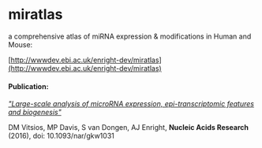 # miratlas

a comprehensive atlas of miRNA expression & modifications
in Human and Mouse:

[http://wwwdev.ebi.ac.uk/enright-dev/miratlas](http://wwwdev.ebi.ac.uk/enright-dev/miratlas)


#### Publication:

[*"Large-scale analysis of microRNA expression, epi-transcriptomic features and biogenesis"*](https://academic.oup.com/nar/article-lookup/doi/10.1093/nar/gkw1031)

DM Vitsios, MP Davis, S van Dongen, AJ Enright, **Nucleic Acids Research** (2016), doi: 10.1093/nar/gkw1031


